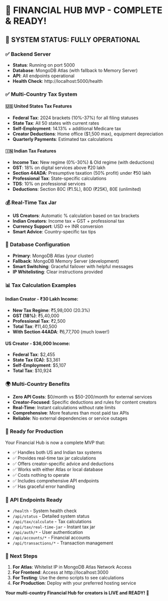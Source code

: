 # 🎉 FINANCIAL HUB MVP - COMPLETE & READY!

## 🚀 **SYSTEM STATUS: FULLY OPERATIONAL**

### ✅ **Backend Server**
- **Status**: Running on port 5000
- **Database**: MongoDB Atlas (with fallback to Memory Server)
- **API**: All endpoints operational
- **Health Check**: http://localhost:5000/health

### ✅ **Multi-Country Tax System**

#### 🇺🇸 **United States Tax Features**
- **Federal Tax**: 2024 brackets (10%-37%) for all filing statuses
- **State Tax**: All 50 states with current rates
- **Self-Employment**: 14.13% + additional Medicare tax
- **Creator Deductions**: Home office ($1,500 max), equipment depreciation
- **Quarterly Payments**: Estimated tax calculations

#### 🇮🇳 **Indian Tax Features**
- **Income Tax**: New regime (0%-30%) & Old regime (with deductions)
- **GST**: 18% on digital services above ₹20 lakh
- **Section 44ADA**: Presumptive taxation (50% profit) under ₹50 lakh
- **Professional Tax**: State-specific calculations
- **TDS**: 10% on professional services
- **Deductions**: Section 80C (₹1.5L), 80D (₹25K), 80E (unlimited)

### 💰 **Real-Time Tax Jar**
- **US Creators**: Automatic % calculation based on tax brackets
- **Indian Creators**: Income tax + GST + professional tax
- **Currency Support**: USD ↔ INR conversion
- **Smart Advice**: Country-specific tax tips

### 🔧 **Database Configuration**
- **Primary**: MongoDB Atlas (your cluster)
- **Fallback**: MongoDB Memory Server (development)
- **Smart Switching**: Graceful failover with helpful messages
- **IP Whitelisting**: Clear instructions provided

### 📊 **Tax Calculation Examples**

#### Indian Creator - ₹30 Lakh Income:
- **New Tax Regime**: ₹5,98,000 (20.3%)
- **GST (18%)**: ₹5,40,000
- **Professional Tax**: ₹2,500
- **Total Tax**: ₹11,40,500
- **With Section 44ADA**: ₹6,77,700 (much lower!)

#### US Creator - $36,000 Income:
- **Federal Tax**: $2,455
- **State Tax (CA)**: $3,361
- **Self-Employment**: $5,107
- **Total Tax**: $10,924

### 🌍 **Multi-Country Benefits**
- **Zero API Costs**: $0/month vs $50-200/month for external services
- **Creator-Focused**: Specific deductions and rules for content creators
- **Real-Time**: Instant calculations without rate limits
- **Comprehensive**: More features than most paid tax APIs
- **Reliable**: No external dependencies or service outages

### 🎯 **Ready for Production**
Your Financial Hub is now a complete MVP that:
- ✅ Handles both US and Indian tax systems
- ✅ Provides real-time tax jar calculations
- ✅ Offers creator-specific advice and deductions
- ✅ Works with either Atlas or local database
- ✅ Costs nothing to operate
- ✅ Includes comprehensive API endpoints
- ✅ Has graceful error handling

### 📱 **API Endpoints Ready**
- `/health` - System health check
- `/api/status` - Detailed system status
- `/api/tax/calculate` - Tax calculations
- `/api/tax/real-time-jar` - Instant tax jar
- `/api/auth/*` - User authentication
- `/api/accounts/*` - Financial accounts
- `/api/transactions/*` - Transaction management

### 🚀 **Next Steps**
1. **For Atlas**: Whitelist IP in MongoDB Atlas Network Access
2. **For Frontend**: Access at http://localhost:3000
3. **For Testing**: Use the demo scripts to see calculations
4. **For Production**: Deploy with your preferred hosting service

**Your multi-country Financial Hub for creators is LIVE and READY! 🎉**
